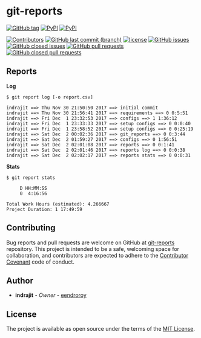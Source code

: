 # git-reports

[![GitHub tag](https://img.shields.io/github/tag/eendroroy/git-reports.svg)](https://github.com/eendroroy/git-reports/tags)
[![PyPI](https://img.shields.io/pypi/v/git-reports.svg)](https://pypi.python.org/pypi/git-reports/)
[![PyPI](https://img.shields.io/pypi/pyversions/git-reports.svg)](https://pypi.python.org/pypi/git-reports)

[![Contributors](https://img.shields.io/github/contributors/eendroroy/git-reports.svg)](https://github.com/eendroroy/git-reports/graphs/contributors)
[![GitHub last commit (branch)](https://img.shields.io/github/last-commit/eendroroy/git-reports/master.svg)](https://github.com/eendroroy/git-reports)
[![license](https://img.shields.io/github/license/eendroroy/git-reports.svg)](https://github.com/eendroroy/git-reports/blob/master/LICENSE)
[![GitHub issues](https://img.shields.io/github/issues/eendroroy/git-reports.svg)](https://github.com/eendroroy/git-reports/issues)
[![GitHub closed issues](https://img.shields.io/github/issues-closed/eendroroy/git-reports.svg)](https://github.com/eendroroy/git-reports/issues?q=is%3Aissue+is%3Aclosed)
[![GitHub pull requests](https://img.shields.io/github/issues-pr/eendroroy/git-reports.svg)](https://github.com/eendroroy/git-reports/pulls)
[![GitHub closed pull requests](https://img.shields.io/github/issues-pr-closed/eendroroy/git-reports.svg)](https://github.com/eendroroy/git-reports/pulls?q=is%3Apr+is%3Aclosed)

## Reports

**Log**

```
$ git report log [-o report.csv]
```

```
indrajit ==> Thu Nov 30 21:50:50 2017 ==> initial commit
indrajit ==> Thu Nov 30 21:56:41 2017 ==> requirements ==> 0 0:5:51
indrajit ==> Fri Dec  1 23:32:53 2017 ==> configs ==> 1 1:36:12
indrajit ==> Fri Dec  1 23:33:33 2017 ==> setup configs ==> 0 0:0:40
indrajit ==> Fri Dec  1 23:58:52 2017 ==> setup configs ==> 0 0:25:19
indrajit ==> Sat Dec  2 00:02:36 2017 ==> git_reports ==> 0 0:3:44
indrajit ==> Sat Dec  2 01:59:27 2017 ==> configs ==> 0 1:56:51
indrajit ==> Sat Dec  2 02:01:08 2017 ==> reports ==> 0 0:1:41
indrajit ==> Sat Dec  2 02:01:46 2017 ==> reports log ==> 0 0:0:38
indrajit ==> Sat Dec  2 02:02:17 2017 ==> reports stats ==> 0 0:0:31
```

**Stats**

```
$ git report stats
```

```
     D HH:MM:SS
     0  4:16:56

Total Work Hours (estimated): 4.266667
Project Duration: 1 17:49:59
```

## Contributing

Bug reports and pull requests are welcome on GitHub at [git-reports](https://github.com/eendroroy/git-reports) repository.
This project is intended to be a safe, welcoming space for collaboration,
and contributors are expected to adhere to the [Contributor Covenant](http://contributor-covenant.org) code of conduct.

## Author

* **indrajit** - *Owner* - [eendroroy](https://github.com/eendroroy)

## License

The project is available as open source under the terms of the [MIT License](http://opensource.org/licenses/MIT).